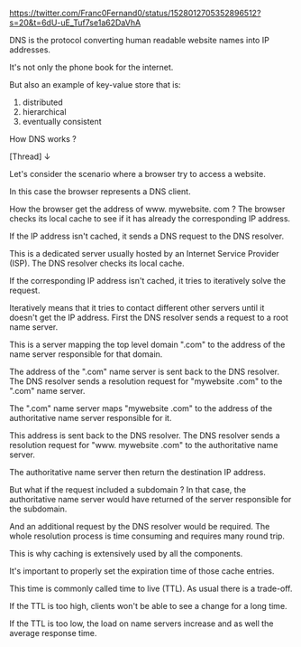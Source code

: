 https://twitter.com/Franc0Fernand0/status/1528012705352896512?s=20&t=6dU-uE_Tuf7se1a62DaVhA

DNS is the protocol converting human readable website names into IP addresses.

It's not only the phone book for the internet.

But also an example of key-value store that is:

1. distributed
2. hierarchical
3. eventually consistent

How DNS works ?

[Thread] ↓



Let's consider the scenario where a browser try to access a website.

In this case the browser represents a DNS client.

How the browser get the address of www. mywebsite. com ? The browser checks its local cache to see if it has already the corresponding IP address.

If the IP address isn't cached, it sends a DNS request to the DNS resolver.

This is a dedicated server usually hosted by an Internet Service Provider (ISP). The DNS resolver checks its local cache.

If the corresponding IP address isn't cached, it tries to iteratively solve the request.

Iteratively means that it tries to contact different other servers until it doesn't get the IP address. First the DNS resolver sends a request to a root name server.

This is a server mapping the top level domain ".com" to the address of the name server responsible for that domain.

The address of the ".com" name server is sent back to the DNS resolver. The DNS resolver sends a resolution request for "mywebsite .com" to the ".com" name server.

The ".com" name server maps "mywebsite .com" to the address of the authoritative name server responsible for it.

This address is sent back to the DNS resolver. The DNS resolver sends a resolution request for "www. mywebsite .com" to the authoritative name server.

The authoritative name server then return the destination IP address.

But what if the request included a subdomain ? In that case, the authoritative name server would have returned of the server responsible for the subdomain.

And an additional request by the DNS resolver would be required. The whole resolution process is time consuming and requires many round trip.

This is why caching is extensively used by all the components.

It's important to properly set the expiration time of those cache entries.

This time is commonly called time to live (TTL). As usual there is a trade-off.

If the TTL is too high, clients won't be able to see a change for a long time.

If the TTL is too low, the load on name servers increase and as well the average response time.
